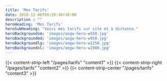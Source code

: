 ```yaml
---
title: 'Mes Tarifs'
date: 2018-12-06T09:29:16+10:00
description : ""
heroHeading: 'Mes Tarifs'
heroSubHeading: "Voici mes tarifs sur site et à distance."
heroBackgroundsm: 'images/aogw-hero-w550.jpg'
heroBackgroundmd: 'images/aogw-hero-w950.jpg'
heroBackgroundlg: 'images/aogw-hero-w1250.jpg'
heroBackgroundxl: 'images/aogw-hero-w1900.jpg'
---
```


{{< content-strip-left "/pages/tarifs" "content1" >}}
{{< content-strip-right "/pages/tarifs" "content2" >}}
{{< content-strip-center "/pages/tarifs" "content3" >}}
